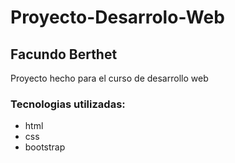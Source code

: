 # Proyecto-Desarrolo-Web
## Facundo Berthet
Proyecto hecho para el curso de desarrollo web
### Tecnologias utilizadas:
- html
- css
- bootstrap